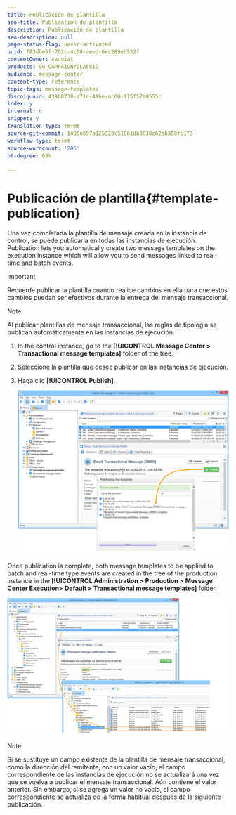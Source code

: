 ```yaml
---
title: Publicación de plantilla
seo-title: Publicación de plantilla
description: Publicación de plantilla
seo-description: null
page-status-flag: never-activated
uuid: f83dbe5f-762c-4c58-aeed-6ec289eb522f
contentOwner: sauviat
products: SG_CAMPAIGN/CLASSIC
audience: message-center
content-type: reference
topic-tags: message-templates
discoiquuid: 43908738-a71a-49be-ac00-175f57a0555c
index: y
internal: n
snippet: y
translation-type: tm+mt
source-git-commit: 1486e897a125520c51661db3030c62ab380fb173
workflow-type: tm+mt
source-wordcount: '206'
ht-degree: 68%

---
```



# Publicación de plantilla{#template-publication}

Una vez completada la plantilla de mensaje creada en la instancia de control, se puede publicarla en todas las instancias de ejecución. Publication lets you automatically create two message templates on the execution instance which will allow you to send messages linked to real-time and batch events.

>[!IMPORTANT]
>
>Recuerde publicar la plantilla cuando realice cambios en ella para que estos cambios puedan ser efectivos durante la entrega del mensaje transaccional.

>[!NOTE]
>
>Al publicar plantillas de mensaje transaccional, las reglas de tipología se publican automáticamente en las instancias de ejecución.

1. In the control instance, go to the **[!UICONTROL Message Center > Transactional message templates]** folder of the tree.
1. Seleccione la plantilla que desee publicar en las instancias de ejecución.
1. Haga clic **[!UICONTROL Publish]**.

   ![](assets/messagecenter_publish_model_008.png)

Once publication is complete, both message templates to be applied to batch and real-time type events are created in the tree of the production instance in the **[!UICONTROL Administration > Production > Message Center Execution> Default > Transactional message templates]** folder.

![](assets/messagecenter_deployed_model_001.png)

>[!NOTE]
>
>Si se sustituye un campo existente de la plantilla de mensaje transaccional, como la dirección del remitente, con un valor vacío, el campo correspondiente de las instancias de ejecución no se actualizará una vez que se vuelva a publicar el mensaje transaccional. Aún contiene el valor anterior. Sin embargo, si se agrega un valor no vacío, el campo correspondiente se actualiza de la forma habitual después de la siguiente publicación.
